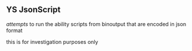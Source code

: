 ## YS JsonScript

*attempts* to run the ability scripts from binoutput that are encoded in json format

this is for investigation purposes only

